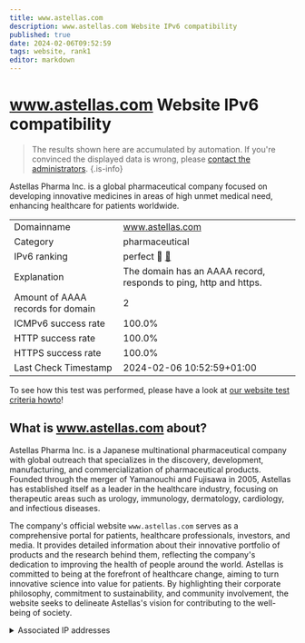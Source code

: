 ```yaml
---
title: www.astellas.com
description: www.astellas.com Website IPv6 compatibility
published: true
date: 2024-02-06T09:52:59
tags: website, rank1
editor: markdown
---
```


# www.astellas.com Website IPv6 compatibility

> The results shown here are accumulated by automation. If you're convinced the displayed data is wrong, please [contact the administrators](/howto/chat). 
{.is-info}

Astellas Pharma Inc. is a global pharmaceutical company focused on developing innovative medicines in areas of high unmet medical need, enhancing healthcare for patients worldwide.


|   |   |
| - | - |
| Domainname | www.astellas.com
| Category | pharmaceutical |
| IPv6 ranking | perfect :1st_place_medal: [🔗](/howto/ranking) |
| Explanation | The domain has an AAAA record, responds to ping, http and https. |
| Amount of AAAA records for domain | 2 |
| ICMPv6 success rate | 100.0%|
| HTTP success rate | 100.0% |
| HTTPS success rate | 100.0% |
| Last Check Timestamp | 2024-02-06 10:52:59+01:00 |

To see how this test was performed, please have a look at [our website test criteria howto](/howto/testcriteria/website)!


## What is www.astellas.com about?
Astellas Pharma Inc. is a Japanese multinational pharmaceutical company with global outreach that specializes in the discovery, development, manufacturing, and commercialization of pharmaceutical products. Founded through the merger of Yamanouchi and Fujisawa in 2005, Astellas has established itself as a leader in the healthcare industry, focusing on therapeutic areas such as urology, immunology, dermatology, cardiology, and infectious diseases.

The company's official website `www.astellas.com` serves as a comprehensive portal for patients, healthcare professionals, investors, and media. It provides detailed information about their innovative portfolio of products and the research behind them, reflecting the company's dedication to improving the health of people around the world. Astellas is committed to being at the forefront of healthcare change, aiming to turn innovative science into value for patients. By highlighting their corporate philosophy, commitment to sustainability, and community involvement, the website seeks to delineate Astellas's vision for contributing to the well-being of society.



<details>
<summary>Associated IP addresses</summary>

2606:4700::6812:1ae0

2606:4700::6812:1be0

</details>
